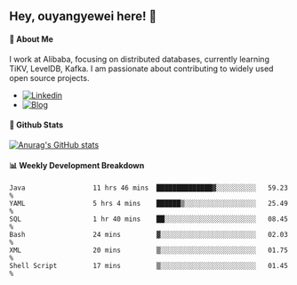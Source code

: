 ## Hey, ouyangyewei here! :wave:

#### :rocket: About Me
I work at Alibaba, focusing on distributed databases, currently learning TiKV, LevelDB, Kafka. I am passionate about contributing to widely used open source projects.

- [![Linkedin](https://img.shields.io/badge/LinkedIn-ouyangyewei-blue)](https://www.linkedin.com/in/ouyangyewei/)
- [![Blog](https://img.shields.io/badge/Blog-yeweiouyang-orange)](https://blog.csdn.net/yeweiouyang)

#### :star2: Github Stats
[![Anurag's GitHub stats](https://github-readme-stats.vercel.app/api?username=ouyangyewei&show_icons=true&cache_seconds=3600&theme=tokyonight)](https://github.com/anuraghazra/github-readme-stats)

#### :bar_chart: Weekly Development Breakdown
<!--START_SECTION:waka-->

```text
Java                 11 hrs 46 mins  ██████████████▓░░░░░░░░░░   59.23 %
YAML                 5 hrs 4 mins    ██████▒░░░░░░░░░░░░░░░░░░   25.49 %
SQL                  1 hr 40 mins    ██░░░░░░░░░░░░░░░░░░░░░░░   08.45 %
Bash                 24 mins         ▓░░░░░░░░░░░░░░░░░░░░░░░░   02.03 %
XML                  20 mins         ▒░░░░░░░░░░░░░░░░░░░░░░░░   01.75 %
Shell Script         17 mins         ▒░░░░░░░░░░░░░░░░░░░░░░░░   01.45 %
```

<!--END_SECTION:waka-->
